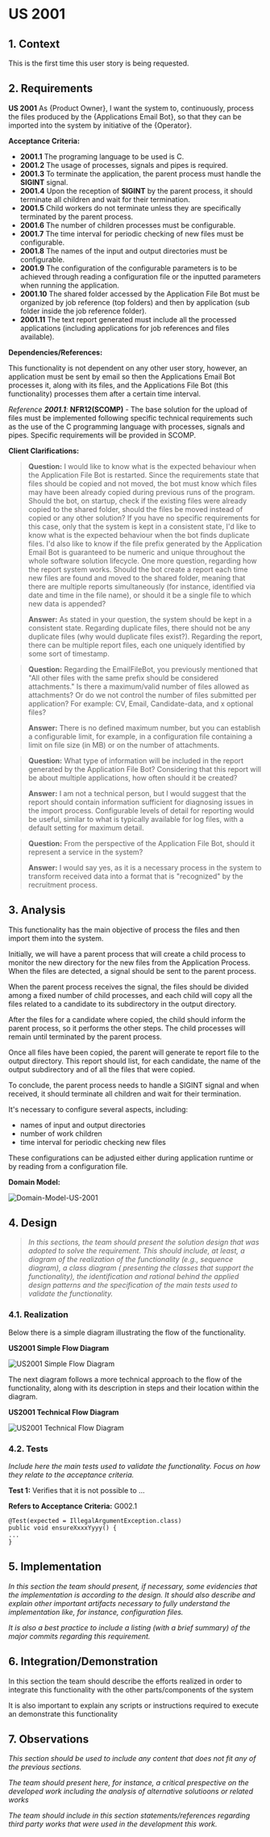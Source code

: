 # US 2001

## 1. Context

This is the first time this user story is being requested.

## 2. Requirements

**US 2001** As {Product Owner}, I want the system to, continuously, process the files produced by the {Applications Email Bot},
so that they can be imported into the system by initiative of the {Operator}.

**Acceptance Criteria:**

- **2001.1** The programing language to be used is C.
- **2001.2** The usage of processes, signals and pipes is required.
- **2001.3** To terminate the application, the parent process must handle the **SIGINT** signal.
- **2001.4** Upon the reception of **SIGINT** by the parent process, it should terminate all children and wait for their
termination.
- **2001.5** Child workers do not terminate unless they are specifically terminated by the parent process.
- **2001.6** The number of children processes must be configurable.
- **2001.7** The time interval for periodic checking of new files must be configurable.
- **2001.8** The names of the input and output directories must be configurable.
- **2001.9** The configuration of the configurable parameters is to be achieved through reading a configuration file 
or the inputted parameters when running the application.
- **2001.10** The shared folder accessed by the Application File Bot must be organized by job reference (top folders) 
and then by application (sub folder inside the job reference folder).
- **2001.11** The text report generated must include all the processed applications (including applications for job 
references and files available).


**Dependencies/References:**

This functionality is not dependent on any other user story, however, an application must be sent by email so then the 
Applications Email Bot processes it, along with its files, and the Applications File Bot (this functionality) processes
them after a certain time interval.

_Reference **2001.1**:_ **NFR12(SCOMP)** - The base solution for the upload of files must be implemented following 
specific technical requirements such as the use of the C programming language with processes, signals and pipes. 
Specific requirements will be provided in SCOMP.


**Client Clarifications:**

> **Question:** I would like to know what is the expected behaviour when the Application File Bot is restarted. Since the
> requirements state that files should be copied and not moved, the bot must know which files may have been already copied
> during previous runs of the program. Should the bot, on startup, check if the existing files were already copied to the
> shared folder, should the files be moved instead of copied or any other solution? If you have no specific requirements
> for this case, only that the system is kept in a consistent state, I'd like to know what is the expected behaviour when
> the bot finds duplicate files. I'd also like to know if the file prefix generated by the Application Email Bot is 
> guaranteed to be numeric and unique throughout the whole software solution lifecycle. One more question, regarding how 
> the report system works. Should the bot create a report each time new files are found and moved to the shared folder, 
> meaning that there are multiple reports simultaneously (for instance, identified via date and time in the file name), 
> or should it be a single file to which new data is appended?
>
> **Answer:** As stated in your question, the system should be kept in a consistent state. Regarding duplicate files, 
> there should not be any duplicate files (why would duplicate files exist?). Regarding the report, there can be multiple
> report files, each one uniquely identified by some sort of timestamp.


> **Question:** Regarding the EmailFileBot, you previously mentioned that "All other files with the same prefix should be
> considered attachments." Is there a maximum/valid number of files allowed as attachments? Or do we not control the number
> of files submitted per application? For example: CV, Email, Candidate-data, and x optional files?
>
> **Answer:** There is no defined maximum number, but you can establish a configurable limit, for example, in a configuration
> file containing a limit on file size (in MB) or on the number of attachments.


> **Question:** What type of information will be included in the report generated by the Application File Bot? Considering
> that this report will be about multiple applications, how often should it be created?
>
> **Answer:** I am not a technical person, but I would suggest that the report should contain information sufficient for
> diagnosing issues in the import process. Configurable levels of detail for reporting would be useful, similar to what 
> is typically available for log files, with a default setting for maximum detail.


> **Question:** From the perspective of the Application File Bot, should it represent a service in the system?
>
> **Answer:** I would say yes, as it is a necessary process in the system to transform received data into a format that 
> is "recognized" by the recruitment process.


## 3. Analysis

This functionality has the main objective of process the files and then import them into the system.

Initially, we will have a parent process that will create a child process to monitor the new directory for the new files
from the Application Process. When the files are detected, a signal should be sent to the parent process.

When the parent process receives the signal, the files should be divided among a fixed number of child processes, and 
each child will copy all the files related to a candidate to its subdirectory in the output directory.

After the files for a candidate where copied, the child should inform the parent process, so it performs the other steps.
The child processes will remain until terminated by the parent process.

Once all files have been copied, the parent will generate te report file to the output directory. This report should list,
for each candidate, the name of the output subdirectory and of all the files that were copied.

To conclude, the parent process needs to handle a SIGINT signal and when received, it should terminate all children and
wait for their termination.

It's necessary to configure several aspects, including:
* names of input and output directories
* number of work children
* time interval for periodic checking new files

These configurations can be adjusted either during application runtime or by reading from a configuration file.


**Domain Model:**

![Domain-Model-US-2001](US2001_Domain_Model/domain-model-us-2001.svg)


## 4. Design

>*In this sections, the team should present the solution design that was adopted to solve the requirement. This should
include, at least, a diagram of the realization of the functionality (e.g., sequence diagram), a class diagram (
presenting the classes that support the functionality), the identification and rational behind the applied design
patterns and the specification of the main tests used to validate the functionality.*

### 4.1. Realization

Below there is a simple diagram illustrating the flow of the functionality.

**US2001 Simple Flow Diagram**

![US2001 Simple Flow Diagram](./US2001_Design_Diagrams/US2001_Informal.svg)


The next diagram follows a more technical approach to the flow of the functionality, along with its description in steps
and their location within the diagram.

**US2001 Technical Flow Diagram**

![US2001 Technical Flow Diagram](./US2001_Design_Diagrams/US2001_SCOMP_Diagram.svg)

### 4.2. Tests

*Include here the main tests used to validate the functionality. Focus on how they relate to the acceptance criteria.*

**Test 1:** Verifies that it is not possible to ...

**Refers to Acceptance Criteria:** G002.1

````
@Test(expected = IllegalArgumentException.class)
public void ensureXxxxYyyy() {
...
}
````

## 5. Implementation

*In this section the team should present, if necessary, some evidencies that the implementation is according to the
design. It should also describe and explain other important artifacts necessary to fully understand the implementation
like, for instance, configuration files.*

*It is also a best practice to include a listing (with a brief summary) of the major commits regarding this requirement.*

## 6. Integration/Demonstration

In this section the team should describe the efforts realized in order to integrate this functionality with the other
parts/components of the system

It is also important to explain any scripts or instructions required to execute an demonstrate this functionality

## 7. Observations

*This section should be used to include any content that does not fit any of the previous sections.*

*The team should present here, for instance, a critical prespective on the developed work including the analysis of
alternative solutioons or related works*

*The team should include in this section statements/references regarding third party works that were used in the
development this work.*